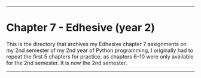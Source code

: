 
***

# Chapter 7 - Edhesive (year 2)

This is the directory that archives my Edhesive chapter 7 assignments on my 2nd semester of my 2nd year of Python programming, I originally had to repeat the first 5 chapters for practice, as chapters 6-10 were only available for the 2nd semester. It is now the 2nd semester.

***
